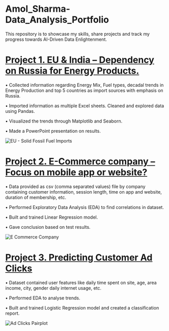 # Amol_Sharma-Data_Analysis_Portfolio
This repository is to showcase my skills, share projects and track my progress towards AI-Driven Data Enlightenment.


# [Project 1. EU & India – Dependency on Russia for Energy Products.](https://github.com/Sharma-Amol/EU_and_India-Dependency_on_Russia_for_Energy_Products)

•	Collected information regarding Energy Mix, Fuel types, decadal trends in Energy Production and top 5 countries as import sources with emphasis on Russia.

•	Imported information as multiple Excel sheets. Cleaned and explored data using Pandas.

•	Visualized the trends through Matplotlib and Seaborn.

•	Made a PowerPoint presentation on results.

![EU - Solid Fossil Fuel Imports](https://user-images.githubusercontent.com/118060473/202196959-35a0b13d-1ac3-4384-804d-851713a26b44.jpg)


# [Project 2. E-Commerce company – Focus on mobile app or website?](https://github.com/Sharma-Amol/E-Commerce_company-Focus_on_mobile_app_or_website)

•	Data provided as csv (comma separated values) file by company containing customer information, session length, time on app and website, duration of membership, etc.

•	Performed Exploratory Data Analysis (EDA) to find correlations in dataset.

•	Built and trained Linear Regression model.

•	Gave conclusion based on test results.

![E Commerce Company](https://user-images.githubusercontent.com/118060473/202197066-b2a0bccf-8002-4785-a7aa-3047a75cb7df.jpg)


# [Project 3. Predicting Customer Ad Clicks](https://github.com/Sharma-Amol/Predicting_Customer_Ad_Clicks)

•	Dataset contained user features like daily time spent on site, age, area income, city, gender daily internet usage, etc.

•	Performed EDA to analyse trends.

•	Built and trained Logistic Regression model and created a classification report.

![Ad Clicks Pairplot](https://user-images.githubusercontent.com/118060473/202197139-bdf9628d-35dd-4915-91a1-688d077577e2.jpg)
